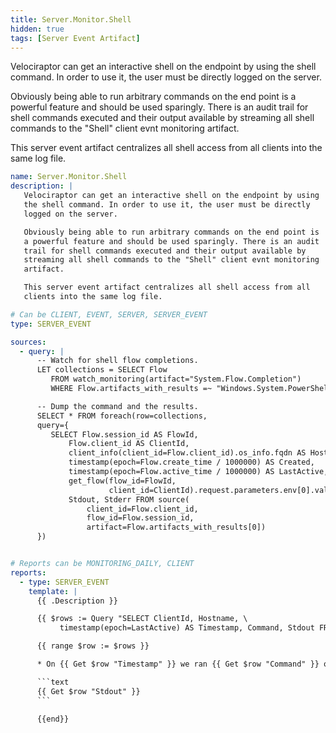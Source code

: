```yaml
---
title: Server.Monitor.Shell
hidden: true
tags: [Server Event Artifact]
---
```


Velociraptor can get an interactive shell on the endpoint by using
the shell command. In order to use it, the user must be directly
logged on the server.

Obviously being able to run arbitrary commands on the end point is
a powerful feature and should be used sparingly. There is an audit
trail for shell commands executed and their output available by
streaming all shell commands to the "Shell" client evnt monitoring
artifact.

This server event artifact centralizes all shell access from all
clients into the same log file.


```yaml
name: Server.Monitor.Shell
description: |
   Velociraptor can get an interactive shell on the endpoint by using
   the shell command. In order to use it, the user must be directly
   logged on the server.

   Obviously being able to run arbitrary commands on the end point is
   a powerful feature and should be used sparingly. There is an audit
   trail for shell commands executed and their output available by
   streaming all shell commands to the "Shell" client evnt monitoring
   artifact.

   This server event artifact centralizes all shell access from all
   clients into the same log file.

# Can be CLIENT, EVENT, SERVER, SERVER_EVENT
type: SERVER_EVENT

sources:
  - query: |
      -- Watch for shell flow completions.
      LET collections = SELECT Flow
         FROM watch_monitoring(artifact="System.Flow.Completion")
         WHERE Flow.artifacts_with_results =~ "Windows.System.PowerShell|Windows.System.CmdShell"

      -- Dump the command and the results.
      SELECT * FROM foreach(row=collections,
      query={
         SELECT Flow.session_id AS FlowId,
             Flow.client_id AS ClientId,
             client_info(client_id=Flow.client_id).os_info.fqdn AS Hostname,
             timestamp(epoch=Flow.create_time / 1000000) AS Created,
             timestamp(epoch=Flow.active_time / 1000000) AS LastActive,
             get_flow(flow_id=FlowId,
                      client_id=ClientId).request.parameters.env[0].value AS Command,
             Stdout, Stderr FROM source(
                 client_id=Flow.client_id,
                 flow_id=Flow.session_id,
                 artifact=Flow.artifacts_with_results[0])
      })


# Reports can be MONITORING_DAILY, CLIENT
reports:
  - type: SERVER_EVENT
    template: |
      {{ .Description }}

      {{ $rows := Query "SELECT ClientId, Hostname, \
           timestamp(epoch=LastActive) AS Timestamp, Command, Stdout FROM source()" }}

      {{ range $row := $rows }}

      * On {{ Get $row "Timestamp" }} we ran {{ Get $row "Command" }} on {{ Get $row "Hostname" }}

      ```text
      {{ Get $row "Stdout" }}
      ```

      {{end}}

```
